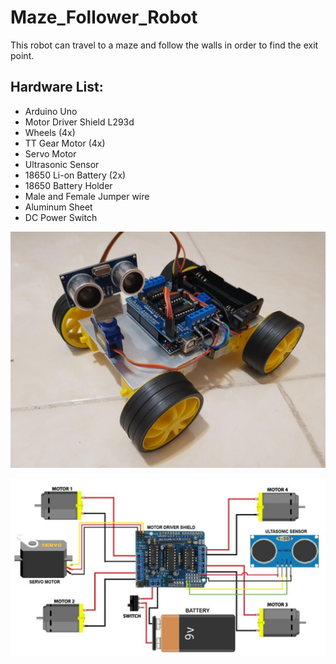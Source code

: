 # Maze_Follower_Robot

This robot can travel to a maze and follow the walls in order to find the exit point.

## Hardware List:
- Arduino Uno
- Motor Driver Shield L293d
- Wheels (4x)
- TT Gear Motor (4x)
- Servo Motor
- Ultrasonic Sensor
- 18650 Li-on Battery (2x)
- 18650 Battery Holder
- Male and Female Jumper wire
- Aluminum Sheet
- DC Power Switch

![Maze_follower_robot](robot_maze.JPG)

![curcuit_schematic](circuit_schematic.jpg)

